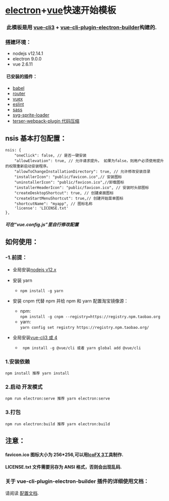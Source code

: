 <!--
 * @Description:
 * @Version: 1.0
 * @Autor: Bourne
 * @Date: 2022-06-22 11:02:06
 * @LastEditors: Bourne
 * @LastEditTime: 2022-06-22 11:33:14
-->

# [electron](https://www.electronjs.org/)+[vue](https://cn.vuejs.org/)快速开始模板

### &nbsp;此模板是用 [vue-cli3](https://cli.vuejs.org/) + [vue-cli-plugin-electron-builder](https://nklayman.github.io/vue-cli-plugin-electron-builder/)构建的.

### 搭建环境：

- nodejs v12.14.1
- electron 9.0.0
- vue 2.6.11

#### &nbsp;已安装的插件：

- [babel](https://github.com/vuejs/vue-cli/tree/dev/packages/%40vue/cli-plugin-babel)
- [router](https://github.com/vuejs/vue-cli/tree/dev/packages/%40vue/cli-plugin-router)
- [vuex](https://github.com/vuejs/vue-cli/tree/dev/packages/%40vue/cli-plugin-vuex)
- [eslint](https://github.com/vuejs/vue-cli/tree/dev/packages/%40vue/cli-plugin-eslint/)
- [sass](https://sass-lang.com/dart-sass)
- [svg-sprite-loader](https://www.npmjs.com/package/svg-sprite-loader)
- [terser-webpack-plugin 代码压缩](https://www.npmjs.com/package/terser-webpack-plugin)

## nsis 基本打包配置：

```
nsis: {
    "oneClick": false, // 是否一键安装
    "allowElevation": true, // 允许请求提升。 如果为false，则用户必须使用提升的权限重新启动安装程序。
    "allowToChangeInstallationDirectory": true, // 允许修改安装目录
    "installerIcon": "public/favicon.ico",// 安装图标
    "uninstallerIcon": "public/favicon.ico",//卸载图标
    "installerHeaderIcon": "public/favicon.ico", // 安装时头部图标
    "createDesktopShortcut": true, // 创建桌面图标
    "createStartMenuShortcut": true,// 创建开始菜单图标
    "shortcutName": "myapp", // 图标名称
    'license': 'LICENSE.txt'
},
```

##### 可在“vue.config.js”里自行修改配置

## 如何使用：

### -1.前提：

- 全局安装[nodejs v12.x](https://nodejs.org/en/)

- 安装 yarn
  - `npm install -g yarn`
- 安装 cnpm 代替 npm 并给 npm 和 yarn 配置淘宝镜像源：
  - npm: <br/>
    `npm install -g cnpm --registry=https://registry.npm.taobao.org`
  - yarn:<br/>
    `yarn config set registry https://registry.npm.taobao.org/`
- 全局安装[vue-cli3 或 4](https://cli.vuejs.org/)
  - &nbsp; `npm install -g @vue/cli 或者 yarn global add @vue/cli`

### 1.安装依赖

```
npm install 推荐 yarn install
```

### 2.启动 开发模式

```
npm run electron:serve 推荐 yarn electron:serve
```

### 3.打包

```
npm run electron:build 推荐 yarn electron:build
```

## 注意：

#### favicon.ico 图标大小为 256\*256,可以用[IcoFX 3](https://www.updatestar.com/directdownload/icofx/2397493)工具制作.

#### LICENSE.txt 文件需要另存为 ANSI 格式，否则会出现乱码.

### 关于 vue-cli-plugin-electron-builder 插件的详细使用文档：

请阅读 [配置文档](https://nklayman.github.io/vue-cli-plugin-electron-builder/).
